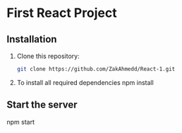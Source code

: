 # First React Project

## Installation

1. Clone this repository:
   ```bash
   git clone https://github.com/ZakAhmedd/React-1.git
   ```

2. To install all required dependencies
      npm install

## Start the server

npm start
